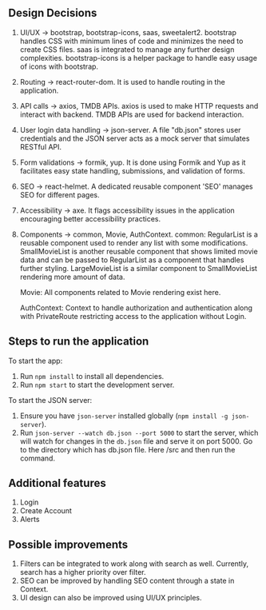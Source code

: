 ## Design Decisions

1. UI/UX -> bootstrap, bootstrap-icons, saas, sweetalert2.
   bootstrap handles CSS with minimum lines of code and minimizes the need to create CSS files.
   saas is integrated to manage any further design complexities.
   bootstrap-icons is a helper package to handle easy usage of icons with bootstrap.

2. Routing -> react-router-dom.
   It is used to handle routing in the application.

3. API calls -> axios, TMDB APIs.
   axios is used to make HTTP requests and interact with backend.
   TMDB APIs are used for backend interaction.

4. User login data handling -> json-server.
   A file "db.json" stores user credentials and the JSON server acts as a mock server that simulates RESTful API.

5. Form validations -> formik, yup.
   It is done using Formik and Yup as it facilitates easy state handling, submissions, and validation of forms.

6. SEO -> react-helmet.
   A dedicated reusable component 'SEO' manages SEO for different pages.

7. Accessibility -> axe.
    It flags accessibility issues in the application encouraging better accessibility practices.
   
9. Components -> common, Movie, AuthContext.
   common: 
    RegularList is a reusable component used to render any list with some modifications.
    SmallMovieList is another reusable component that shows limited movie data and can be passed to RegularList as a component that handles further styling.
    LargeMovieList is a similar component to SmallMovieList rendering more amount of data.

   Movie:
    All components related to Movie rendering exist here.

   AuthContext:
   Context to handle authorization and authentication along with PrivateRoute restricting access to the application without Login.
    
## Steps to run the application

To start the app:
1. Run `npm install` to install all dependencies.
2. Run `npm start` to start the development server.

To start the JSON server:
1. Ensure you have `json-server` installed globally (`npm install -g json-server`).
2. Run `json-server --watch db.json --port 5000` to start the server, which will watch for changes in the `db.json` file and serve it on port 5000. Go to the directory which has db.json file. Here /src and then run the command.

## Additional features
1. Login
2. Create Account
3. Alerts

## Possible improvements
1. Filters can be integrated to work along with search as well. Currently, search has a higher priority over filter.
2. SEO can be improved by handling SEO content through a state in Context.
3. UI design can also be improved using UI/UX principles.
